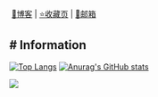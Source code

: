 ​                                                               [🍟博客](https://web.yuzia.fun) | [⭐收藏页](https://page.yuzia.fun) | [📧邮箱](mailto:yuzi@skana.cn) 

## # Information

[![Top Langs](https://github-readme-stats.vercel.app/api/top-langs/?username=yuzi-ska)](https://github.com/anuraghazra/github-readme-stats)       [![Anurag's GitHub stats](https://github-readme-stats.vercel.app/api?username=yuzi-ska)](https://github.com/anuraghazra/github-readme-stats)

![](https://count.getloli.com/@Yuzi_ska?name=Yuzi_ska&theme=moebooru&padding=8&offset=0&align=top&scale=1&pixelated=1&darkmode=auto)

